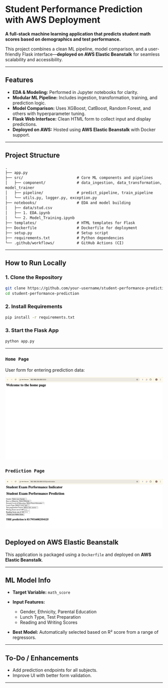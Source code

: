 # Student Performance Prediction with AWS Deployment 

**A full-stack machine learning application that predicts student math scores based on demographics and test performance.**

This project combines a clean ML pipeline, model comparison, and a user-friendly Flask interface—**deployed on AWS Elastic Beanstalk** for seamless scalability and accessibility.

---

## Features

* **EDA & Modeling:** Performed in Jupyter notebooks for clarity.
* **Modular ML Pipeline:** Includes ingestion, transformation, training, and prediction logic.
* **Model Comparison:** Uses XGBoost, CatBoost, Random Forest, and others with hyperparameter tuning.
* **Flask Web Interface:** Clean HTML form to collect input and display predictions.
* **Deployed on AWS:** Hosted using **AWS Elastic Beanstalk** with Docker support.

---

## Project Structure

```
.
├── app.py                      
├── src/                        # Core ML components and pipelines
│   ├── component/              # data_ingestion, data_transformation, model_trainer
│   ├── pipeline/               # predict_pipeline, train_pipeline
│   └── utils.py, logger.py, exception.py
├── notebooks/                  # EDA and model building
│   ├── data/stud.csv
│   ├── 1. EDA.ipynb
│   └── 2. Model_Training.ipynb
├── templates/                  # HTML templates for Flask
├── Dockerfile                  # Dockerfile for deployment
├── setup.py                    # Setup script
├── requirements.txt            # Python dependencies
└── .github/workflows/          # GitHub Actions (CI)
```

---

## How to Run Locally

### 1. Clone the Repository

```bash
git clone https://github.com/your-username/student-performance-prediction.git
cd student-performance-prediction
```

### 2. Install Requirements

```bash
pip install -r requirements.txt
```

### 3. Start the Flask App

```bash
python app.py
```

---

### `Home Page`

User form for entering prediction data:

![Home Screenshot](Home.png)

### `Prediction Page`

![Application Screenshot](Application.png)

## Deployed on AWS Elastic Beanstalk

This application is packaged using a `Dockerfile` and deployed on **AWS Elastic Beanstalk**.

---

## ML Model Info

* **Target Variable:** `math_score`
* **Input Features:**

  * Gender, Ethnicity, Parental Education
  * Lunch Type, Test Preparation
  * Reading and Writing Scores
* **Best Model:** Automatically selected based on R² score from a range of regressors.

---

## To-Do / Enhancements

* Add prediction endpoints for all subjects.
* Improve UI with better form validation.

---
